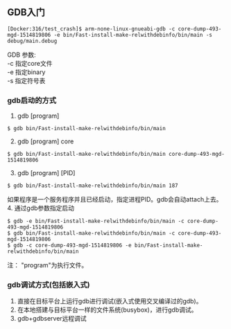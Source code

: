## GDB入门
```
[Docker:316/test_crash]$ arm-none-linux-gnueabi-gdb -c core-dump-493-mgd-1514819806 -e bin/Fast-install-make-relwithdebinfo/bin/main -s debug/main.debug
```
GDB 参数:   
-c 指定core文件   
-e 指定binary   
-s 指定符号表   

### gdb启动的方式
1. gdb [program] 
```
$ gdb bin/Fast-install-make-relwithdebinfo/bin/main 
```
2. gdb [program] core
```
$ gdb bin/Fast-install-make-relwithdebinfo/bin/main core-dump-493-mgd-1514819806
```
3. gdb [program] [PID]
```
$ gdb bin/Fast-install-make-relwithdebinfo/bin/main 187
```
如果程序是一个服务程序并且已经启动，指定进程PID。gdb会自动attach上去。
4. 通过gdb参数指定启动
```
$ gdb -e bin/Fast-install-make-relwithdebinfo/bin/main -c core-dump-493-mgd-1514819806
$ gdb bin/Fast-install-make-relwithdebinfo/bin/main -c core-dump-493-mgd-1514819806
$ gdb -c core-dump-493-mgd-1514819806 -e bin/Fast-install-make-relwithdebinfo/bin/main
```

注： "program"为执行文件。

### gdb调试方式(包括嵌入式)
1. 直接在目标平台上运行gdb进行调试(嵌入式使用交叉编译过的gdb)。
2. 在本地搭建与目标平台一样的文件系统(busybox)，进行gdb调试。
3. gdb+gdbserver远程调试

